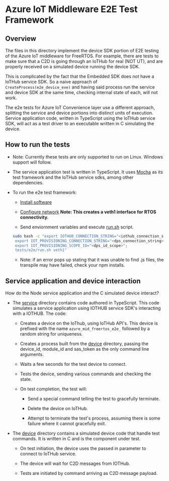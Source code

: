 # Azure IoT Middleware E2E Test Framework

## Overview

The files in this directory implement the device SDK portion of E2E testing of the Azure IoT middleware for FreeRTOS. For example, there are tests to make sure that a C2D is going through an IoTHub for real (NOT UT), and are properly received on a simulated device running the device SDK.

This is complicated by the fact that the Embedded SDK does *not* have a IoTHub service SDK.  So a naive approach of `CreateProcess(e2e_device_exe)` and having said process run the service and device SDK at the same time, checking internal state of each, will not work.

The e2e tests for Azure IoT Convenience layer use a different approach, splitting the service and device portions into distinct units of execution.  Service application code, written in TypeScript using the IoTHub service SDK, will act as a test driver to an executable written in C simulating the device.

## How to run the tests
* Note: Currently these tests are only supported to run on Linux. Windows support will follow.

* The service application test is written in TypeScript.  It uses [Mocha](https://mochajs.org/) as its test framework and the IoTHub service sdks, among other dependencies.

* To run the e2e test framework:

  * [Install software](../../.github/scripts/install_software.sh)

  * [Configure network](../../.github/scripts/init_vm_network.sh) **Note: This creates a veth1 interface for RTOS connectivity.**

  * Send enviornment variables and execute [run.sh](./run.sh) script.
  ``` sh
  sudo bash -c "export IOTHUB_CONNECTION_STRING="<iothub_connection_string>";
   export IOT_PROVISIONING_CONNECTION_STRING="<dps_connection_string>";
   export IOT_PROVISIONING_SCOPE_ID="<dps_id_scope>";
   tests/e2e/run.sh veth1"
  ```
  * Note: if an error pops up stating that it was unable to find .js files, the transpile may have failed, check your npm installs.

## Service application and device interaction

How do the Node service application and the C simulated device interact?

* The [service](./service) directory contains code authored in TypeScript. This code simulates a service application using IOTHUB service SDK's interacting with a IOTHUB. The code:

  * Creates a device on the IoThub, using IoTHub API's. This device is prefixed with the name `azure_mid_freertos_e2e_` followed by a random string for uniqueness.

  * Creates a process built from the [device](./device) directory, passing the device_id, module_id and sas_token as the only command line arguments.

  * Waits a few seconds for the test device to connect.

  * Tests the device, sending various commands and checking the state.

  * On test completion, the test will:

    * Send a special command telling the test to gracefully terminate.

    * Delete the device on IoTHub.

    * Attempt to terminate the test's process, assuming there is some failure where it cannot gracefully exit.

* The [device](./device) directory contains a simulated device code that handle test commands.  It is written in C and is the component under test.

  * On test initiation, the device uses the passed in parameter to connect to IoTHub service.

  * The device will wait for C2D messages from IOTHub.

  * Tests are initiated by command arriving as C2D message payload.